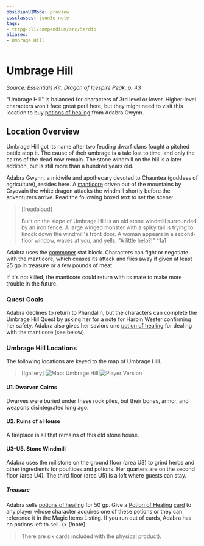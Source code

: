 ```yaml
---
obsidianUIMode: preview
cssclasses: json5e-note
tags:
- ttrpg-cli/compendium/src/5e/dip
aliases:
- Umbrage Hill
---
```

# Umbrage Hill
*Source: Essentials Kit: Dragon of Icespire Peak, p. 43* 

"Umbrage Hill" is balanced for characters of 3rd level or lower. Higher-level characters won't face great peril here, but they might need to visit this location to buy [potions of healing](/3-Mechanics/CLI/Compendium/items/potion-of-healing.md) from Adabra Gwynn.

## Location Overview

Umbrage Hill got its name after two feuding dwarf clans fought a pitched battle atop it. The cause of their umbrage is a tale lost to time, and only the cairns of the dead now remain. The stone windmill on the hill is a later addition, but is still more than a hundred years old.

Adabra Gwynn, a midwife and apothecary devoted to Chauntea (goddess of agriculture), resides here. A [manticore](/3-Mechanics/CLI/Compendium/bestiary/monstrosity/manticore.md) driven out of the mountains by Cryovain the white dragon attacks the windmill shortly before the adventurers arrive. Read the following boxed text to set the scene:

> [!readaloud] 
> 
> Built on the slope of Umbrage Hill is an old stone windmill surrounded by an iron fence. A large winged monster with a spiky tail is trying to knock down the windmill's front door. A woman appears in a second-floor window, waves at you, and yells, "A little help?!"
^1a1

Adabra uses the [commoner](/3-Mechanics/CLI/Compendium/bestiary/humanoid/commoner.md) stat block. Characters can fight or negotiate with the manticore, which ceases its attack and flies away if given at least 25 gp in treasure or a few pounds of meat.

If it's not killed, the manticore could return with its mate to make more trouble in the future.

### Quest Goals

Adabra declines to return to Phandalin, but the characters can complete the Umbrage Hill Quest by asking her for a note for Harbin Wester confirming her safety. Adabra also gives her saviors one [potion of healing](/3-Mechanics/CLI/Compendium/items/potion-of-healing.md) for dealing with the manticore (see below).

### Umbrage Hill Locations

The following locations are keyed to the map of Umbrage Hill.

> [!gallery]
> ![Map: Umbrage Hill](/3-Mechanics/CLI/Compendium/adventures/essentials-kit-dragon-of-icespire-peak/img/031-map-uh-dm.webp#gallery)
> ![Player Version](/3-Mechanics/CLI/Compendium/adventures/essentials-kit-dragon-of-icespire-peak/img/032-map-uh-pc.webp#gallery)

#### U1. Dwarven Cairns

Dwarves were buried under these rock piles, but their bones, armor, and weapons disintegrated long ago.

#### U2. Ruins of a House

A fireplace is all that remains of this old stone house.

#### U3–U5. Stone Windmill

Adabra uses the millstone on the ground floor (area U3) to grind herbs and other ingredients for poultices and potions. Her quarters are on the second floor (area U4). The third floor (area U5) is a loft where guests can stay.

##### Treasure

Adabra sells [potions of healing](/3-Mechanics/CLI/Compendium/items/potion-of-healing.md) for 50 gp. Give a [Potion of Healing](/3-Mechanics/CLI/Compendium/items/potion-of-healing.md) [card](/3-Mechanics/CLI/Compendium/decks/magic-item-cards-dip.md#Potion%20of%20Healing) to any player whose character acquires one of these potions or they can reference it in the Magic Items Listing. If you run out of cards, Adabra has no potions left to sell. (> [!note]
> There are six cards included with the physical product).